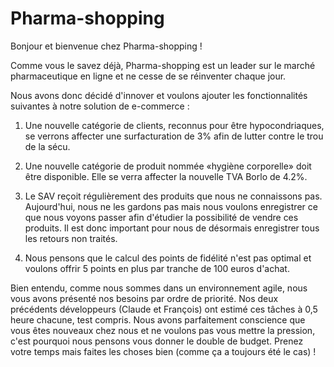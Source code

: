 # Pharma-shopping

Bonjour et bienvenue chez Pharma-shopping !

Comme vous le savez déjà, Pharma-shopping est un leader sur le marché pharmaceutique en ligne et ne cesse de se
réinventer chaque jour.

Nous avons donc décidé d'innover et voulons ajouter les fonctionnalités suivantes à notre solution de e-commerce :

 1. Une nouvelle catégorie de clients, reconnus pour être hypocondriaques, se verrons affecter une surfacturation de 3%
   afin de lutter contre le trou de la sécu.

 2. Une nouvelle catégorie de produit nommée «hygiène corporelle» doit être disponible. Elle se verra affecter la
 nouvelle TVA Borlo de 4.2%.

 3. Le SAV reçoit régulièrement des produits que nous ne connaissons pas. Aujourd'hui, nous ne les gardons pas mais
 nous voulons enregistrer ce que nous voyons passer afin d'étudier la possibilité de vendre ces produits. Il est donc
 important pour nous de désormais enregistrer tous les retours non traités.

 4. Nous pensons que le calcul des points de fidélité n'est pas optimal et voulons offrir 5 points en plus par tranche
  de 100 euros d'achat.

Bien entendu, comme nous sommes dans un environnement agile, nous vous avons présenté nos besoins par ordre de priorité.
Nos deux précédents développeurs (Claude et François) ont estimé ces tâches à 0,5 heure chacune, test compris.
Nous avons parfaitement conscience que vous êtes nouveaux chez nous et ne voulons pas vous mettre la pression, c'est
pourquoi nous pensons vous donner le double de budget. Prenez votre temps mais faites les choses bien (comme ça a
toujours été le cas) !

